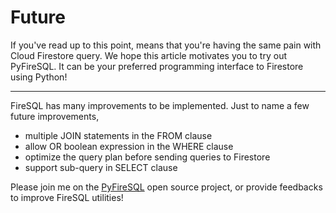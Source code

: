 # Future
If you've read up to this point, means that you're having the same pain with Cloud Firestore query. We hope this article motivates you
to try out PyFireSQL. It can be your preferred programming interface to Firestore using Python!

--------

FireSQL has many improvements to be implemented. Just to name a few future improvements, 
- multiple JOIN statements in the FROM clause
- allow OR boolean expression in the WHERE clause
- optimize the query plan before sending queries to Firestore
- support sub-query in SELECT clause

Please join me on the [PyFireSQL](https://github.com/bennycheung/PyFireSQL) open source project, or provide feedbacks to improve FireSQL utilities!
